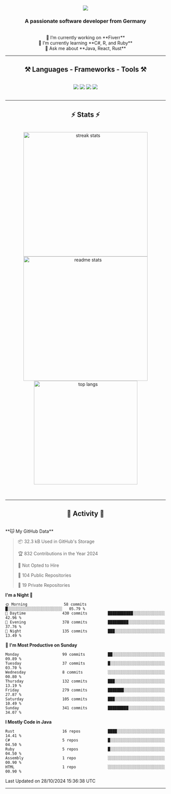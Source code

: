 <h1 align="center">
    <img src="https://readme-typing-svg.herokuapp.com/?font=Righteous&size=35&center=true&vCenter=true&width=500&height=70&duration=4000&lines=Hi+There!+👋;+I'm+Luan+S.!;" />
</h1>

<h3 align="center">A passionate software developer from Germany</h3>

<br/>

<div align="center">
    🔭 I’m currently working on **Fiverr**<br/>
    🌱 I’m currently learning **C#, R, and Ruby**<br/>
    💬 Ask me about **Java, React, Rust**<br/>
</div>

<hr/>

<h2 align="center">⚒️ Languages - Frameworks - Tools ⚒️</h2>
<br/>
<div align="center">
    <img src="https://skillicons.dev/icons?i=react,bootstrap,rust,html,css,github,figma,tailwind,git,r,php,postman" />
    <img src="https://skillicons.dev/icons?i=gradle,ruby,scala,go,postgres,redis,rabbitmq,gradle,java,nextjs,mysql,flask" />
    <img src="https://skillicons.dev/icons?i=angular,vite,vim,bun,c,discordjs,docker,flutter,sqlite,maven,nginx,npm" />
    <img src="https://skillicons.dev/icons?i=nodejs,python,javascript,typescript,kubernetes,firebase,mongodb,c" />
</div>
<br/>
<hr/>

<h2 align="center">⚡ Stats ⚡</h2>
<br/>
<div align="center">
  <img width="390" src="https://github-readme-streak-stats-salesp07.vercel.app/?user=luannndev&count_private=true&theme=react&border_radius=10" alt="streak stats"/>
  <img width="390" src="https://github-readme-stats-salesp07.vercel.app/api?username=luannndev&count_private=true&show_icons=true&theme=react&rank_icon=github&border_radius=10" alt="readme stats" />
  <br/>
  <img width="325" align="center" src="https://github-readme-stats-salesp07.vercel.app/api/top-langs/?username=luannndev&hide=HTML&langs_count=8&layout=compact&theme=react&border_radius=10&size_weight=0.5&count_weight=0.5&exclude_repo=github-readme-stats" alt="top langs" />
</div>
<br/><br/>

<hr/>

<h2 align="center">🐍 Activity 🐍</h2>
<br/>
<!--START_SECTION:waka-->
**🐱 My GitHub Data** 

> 📦 32.3 kB Used in GitHub's Storage 
 > 
> 🏆 832 Contributions in the Year 2024
 > 
> 🚫 Not Opted to Hire
 > 
> 📜 104 Public Repositories 
 > 
> 🔑 19 Private Repositories 
 > 
**I'm a Night 🦉** 

```text
🌞 Morning                58 commits          █░░░░░░░░░░░░░░░░░░░░░░░░   05.79 % 
🌆 Daytime                430 commits         ███████████░░░░░░░░░░░░░░   42.96 % 
🌃 Evening                378 commits         █████████░░░░░░░░░░░░░░░░   37.76 % 
🌙 Night                  135 commits         ███░░░░░░░░░░░░░░░░░░░░░░   13.49 % 
```
📅 **I'm Most Productive on Sunday** 

```text
Monday                   99 commits          ██░░░░░░░░░░░░░░░░░░░░░░░   09.89 % 
Tuesday                  37 commits          █░░░░░░░░░░░░░░░░░░░░░░░░   03.70 % 
Wednesday                8 commits           ░░░░░░░░░░░░░░░░░░░░░░░░░   00.80 % 
Thursday                 132 commits         ███░░░░░░░░░░░░░░░░░░░░░░   13.19 % 
Friday                   279 commits         ███████░░░░░░░░░░░░░░░░░░   27.87 % 
Saturday                 105 commits         ███░░░░░░░░░░░░░░░░░░░░░░   10.49 % 
Sunday                   341 commits         █████████░░░░░░░░░░░░░░░░   34.07 % 
```


**I Mostly Code in Java** 

```text
Rust                     16 repos            ████░░░░░░░░░░░░░░░░░░░░░   14.41 % 
C#                       5 repos             █░░░░░░░░░░░░░░░░░░░░░░░░   04.50 % 
Ruby                     5 repos             █░░░░░░░░░░░░░░░░░░░░░░░░   04.50 % 
Assembly                 1 repo              ░░░░░░░░░░░░░░░░░░░░░░░░░   00.90 % 
HTML                     1 repo              ░░░░░░░░░░░░░░░░░░░░░░░░░   00.90 % 
```




 Last Updated on 28/10/2024 15:36:38 UTC
<!--END_SECTION:waka-->
<hr/>

<br/>
